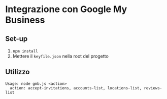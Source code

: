 # Integrazione con Google My Business

## Set-up

1. `npm install`
2. Mettere il `keyfile.json` nella root del progetto

## Utilizzo

```
Usage: node gmb.js <action>
  action: accept-invitations, accounts-list, locations-list, reviews-list
```